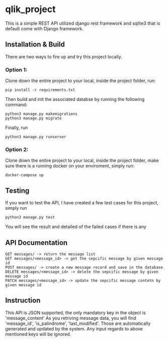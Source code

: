 # qlik_project
This is a simple REST API utilized django rest framework and sqlite3 that is default come with Django framework. 
## Installation & Build
There are two ways to fire up and try this project locally. 
### Option 1: 
Clone down the entire project to your local, inside the project folder, run:
```
pip install -r requirements.txt
``` 
Then build and init the associated databse by running the following command: 
```
python3 manage.py makemigrations
python3 manage.py migrate
```
Finally, run 
```
python3 manage.py runserver
```
### Option 2: 
Clone down the entire project to your local, inside the project folder, make sure there is a running docker on your enviroment, simply run:
```
docker-compose up
``` 
## Testing
If you want to test the API, I have created a few test cases for this project, simply run 
```
python3 manage.py test
```
You will see the result and detailed of the failed cases if there is any
## API Documentation
```
GET messages/ -> return the message list
GET messages/<message_id> -> get the sepcific message by given message id
POST messages/ -> create a new message record and save in the database
DELETE messages/<message_id> -> delete the sepcific message by given message id
PATCH messages/<message_id> -> update the sepcific message contetn by given message id
```
## Instruction
This API is JSON supported,  the only mandatory key in the object is 'message_content'
As you retriving message data, you will find 'message_id', 'is_palindrome', 'last_modified'. Those are automatically generated and updated by the system. Any input regards to above mentioned keys will be ignored. 
